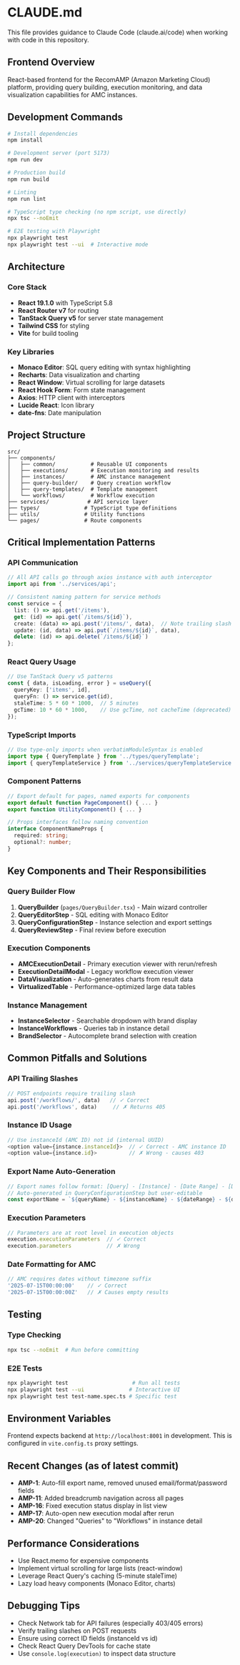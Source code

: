 # CLAUDE.md

This file provides guidance to Claude Code (claude.ai/code) when working with code in this repository.

## Frontend Overview

React-based frontend for the RecomAMP (Amazon Marketing Cloud) platform, providing query building, execution monitoring, and data visualization capabilities for AMC instances.

## Development Commands

```bash
# Install dependencies
npm install

# Development server (port 5173)
npm run dev

# Production build
npm run build

# Linting
npm run lint

# TypeScript type checking (no npm script, use directly)
npx tsc --noEmit

# E2E testing with Playwright
npx playwright test
npx playwright test --ui  # Interactive mode
```

## Architecture

### Core Stack
- **React 19.1.0** with TypeScript 5.8
- **React Router v7** for routing
- **TanStack Query v5** for server state management
- **Tailwind CSS** for styling
- **Vite** for build tooling

### Key Libraries
- **Monaco Editor**: SQL query editing with syntax highlighting
- **Recharts**: Data visualization and charting
- **React Window**: Virtual scrolling for large datasets
- **React Hook Form**: Form state management
- **Axios**: HTTP client with interceptors
- **Lucide React**: Icon library
- **date-fns**: Date manipulation

## Project Structure

```
src/
├── components/
│   ├── common/           # Reusable UI components
│   ├── executions/       # Execution monitoring and results
│   ├── instances/        # AMC instance management
│   ├── query-builder/    # Query creation workflow
│   ├── query-templates/  # Template management
│   └── workflows/        # Workflow execution
├── services/            # API service layer
├── types/              # TypeScript type definitions
├── utils/              # Utility functions
└── pages/              # Route components
```

## Critical Implementation Patterns

### API Communication
```typescript
// All API calls go through axios instance with auth interceptor
import api from '../services/api';

// Consistent naming pattern for service methods
const service = {
  list: () => api.get('/items'),
  get: (id) => api.get(`/items/${id}`),
  create: (data) => api.post('/items/', data),  // Note trailing slash for POST
  update: (id, data) => api.put(`/items/${id}`, data),
  delete: (id) => api.delete(`/items/${id}`)
};
```

### React Query Usage
```typescript
// Use TanStack Query v5 patterns
const { data, isLoading, error } = useQuery({
  queryKey: ['items', id],
  queryFn: () => service.get(id),
  staleTime: 5 * 60 * 1000,  // 5 minutes
  gcTime: 10 * 60 * 1000,    // Use gcTime, not cacheTime (deprecated)
});
```

### TypeScript Imports
```typescript
// Use type-only imports when verbatimModuleSyntax is enabled
import type { QueryTemplate } from '../types/queryTemplate';
import { queryTemplateService } from '../services/queryTemplateService';
```

### Component Patterns
```typescript
// Export default for pages, named exports for components
export default function PageComponent() { ... }
export function UtilityComponent() { ... }

// Props interfaces follow naming convention
interface ComponentNameProps {
  required: string;
  optional?: number;
}
```

## Key Components and Their Responsibilities

### Query Builder Flow
1. **QueryBuilder** (`pages/QueryBuilder.tsx`) - Main wizard controller
2. **QueryEditorStep** - SQL editing with Monaco Editor
3. **QueryConfigurationStep** - Instance selection and export settings
4. **QueryReviewStep** - Final review before execution

### Execution Components
- **AMCExecutionDetail** - Primary execution viewer with rerun/refresh
- **ExecutionDetailModal** - Legacy workflow execution viewer
- **DataVisualization** - Auto-generates charts from result data
- **VirtualizedTable** - Performance-optimized large data tables

### Instance Management
- **InstanceSelector** - Searchable dropdown with brand display
- **InstanceWorkflows** - Queries tab in instance detail
- **BrandSelector** - Autocomplete brand selection with creation

## Common Pitfalls and Solutions

### API Trailing Slashes
```typescript
// POST endpoints require trailing slash
api.post('/workflows/', data)   // ✓ Correct
api.post('/workflows', data)     // ✗ Returns 405
```

### Instance ID Usage
```typescript
// Use instanceId (AMC ID) not id (internal UUID)
<option value={instance.instanceId}>  // ✓ Correct - AMC instance ID
<option value={instance.id}>          // ✗ Wrong - causes 403
```

### Export Name Auto-Generation
```typescript
// Export names follow format: [Query] - [Instance] - [Date Range] - [DateTime]
// Auto-generated in QueryConfigurationStep but user-editable
const exportName = `${queryName} - ${instanceName} - ${dateRange} - ${dateTimeRan}`;
```

### Execution Parameters
```typescript
// Parameters are at root level in execution objects
execution.executionParameters  // ✓ Correct
execution.parameters           // ✗ Wrong
```

### Date Formatting for AMC
```typescript
// AMC requires dates without timezone suffix
'2025-07-15T00:00:00'    // ✓ Correct
'2025-07-15T00:00:00Z'   // ✗ Causes empty results
```

## Testing

### Type Checking
```bash
npx tsc --noEmit  # Run before committing
```

### E2E Tests
```bash
npx playwright test                    # Run all tests
npx playwright test --ui              # Interactive UI
npx playwright test test-name.spec.ts # Specific test
```

## Environment Variables

Frontend expects backend at `http://localhost:8001` in development. This is configured in `vite.config.ts` proxy settings.

## Recent Changes (as of latest commit)

- **AMP-1**: Auto-fill export name, removed unused email/format/password fields
- **AMP-11**: Added breadcrumb navigation across all pages
- **AMP-16**: Fixed execution status display in list view
- **AMP-17**: Auto-open new execution modal after rerun
- **AMP-20**: Changed "Queries" to "Workflows" in instance detail

## Performance Considerations

- Use React.memo for expensive components
- Implement virtual scrolling for large lists (react-window)
- Leverage React Query's caching (5-minute staleTime)
- Lazy load heavy components (Monaco Editor, charts)

## Debugging Tips

- Check Network tab for API failures (especially 403/405 errors)
- Verify trailing slashes on POST requests
- Ensure using correct ID fields (instanceId vs id)
- Check React Query DevTools for cache state
- Use `console.log(execution)` to inspect data structure